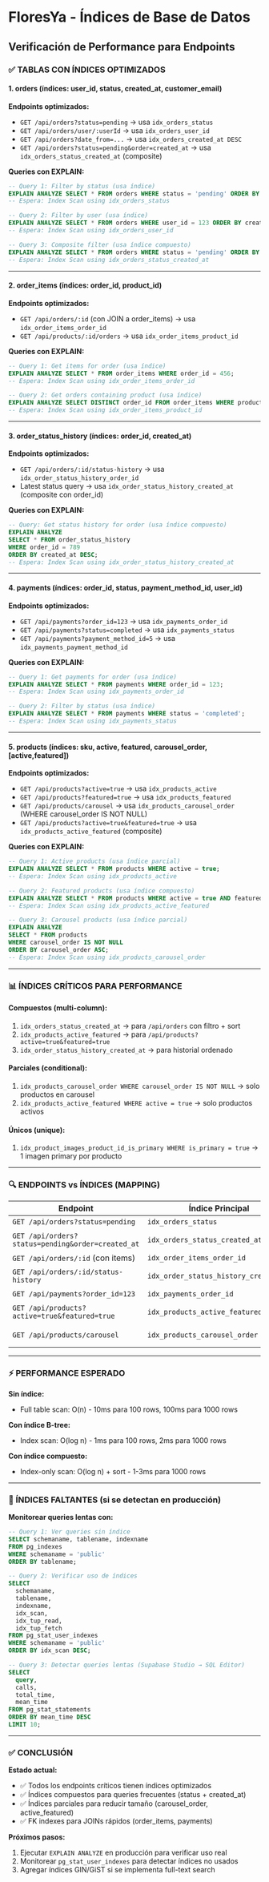 # FloresYa - Índices de Base de Datos

## Verificación de Performance para Endpoints

### ✅ TABLAS CON ÍNDICES OPTIMIZADOS

#### 1. **orders** (índices: user_id, status, created_at, customer_email)

**Endpoints optimizados:**

- `GET /api/orders?status=pending` → usa `idx_orders_status`
- `GET /api/orders/user/:userId` → usa `idx_orders_user_id`
- `GET /api/orders?date_from=...` → usa `idx_orders_created_at DESC`
- `GET /api/orders?status=pending&order=created_at` → usa `idx_orders_status_created_at` (composite)

**Queries con EXPLAIN:**

```sql
-- Query 1: Filter by status (usa índice)
EXPLAIN ANALYZE SELECT * FROM orders WHERE status = 'pending' ORDER BY created_at DESC;
-- Espera: Index Scan using idx_orders_status

-- Query 2: Filter by user (usa índice)
EXPLAIN ANALYZE SELECT * FROM orders WHERE user_id = 123 ORDER BY created_at DESC;
-- Espera: Index Scan using idx_orders_user_id

-- Query 3: Composite filter (usa índice compuesto)
EXPLAIN ANALYZE SELECT * FROM orders WHERE status = 'pending' ORDER BY created_at DESC;
-- Espera: Index Scan using idx_orders_status_created_at
```

---

#### 2. **order_items** (índices: order_id, product_id)

**Endpoints optimizados:**

- `GET /api/orders/:id` (con JOIN a order_items) → usa `idx_order_items_order_id`
- `GET /api/products/:id/orders` → usa `idx_order_items_product_id`

**Queries con EXPLAIN:**

```sql
-- Query 1: Get items for order (usa índice)
EXPLAIN ANALYZE SELECT * FROM order_items WHERE order_id = 456;
-- Espera: Index Scan using idx_order_items_order_id

-- Query 2: Get orders containing product (usa índice)
EXPLAIN ANALYZE SELECT DISTINCT order_id FROM order_items WHERE product_id = 67;
-- Espera: Index Scan using idx_order_items_product_id
```

---

#### 3. **order_status_history** (índices: order_id, created_at)

**Endpoints optimizados:**

- `GET /api/orders/:id/status-history` → usa `idx_order_status_history_order_id`
- Latest status query → usa `idx_order_status_history_created_at` (composite con order_id)

**Queries con EXPLAIN:**

```sql
-- Query: Get status history for order (usa índice compuesto)
EXPLAIN ANALYZE
SELECT * FROM order_status_history
WHERE order_id = 789
ORDER BY created_at DESC;
-- Espera: Index Scan using idx_order_status_history_created_at
```

---

#### 4. **payments** (índices: order_id, status, payment_method_id, user_id)

**Endpoints optimizados:**

- `GET /api/payments?order_id=123` → usa `idx_payments_order_id`
- `GET /api/payments?status=completed` → usa `idx_payments_status`
- `GET /api/payments?payment_method_id=5` → usa `idx_payments_payment_method_id`

**Queries con EXPLAIN:**

```sql
-- Query 1: Get payments for order (usa índice)
EXPLAIN ANALYZE SELECT * FROM payments WHERE order_id = 123;
-- Espera: Index Scan using idx_payments_order_id

-- Query 2: Filter by status (usa índice)
EXPLAIN ANALYZE SELECT * FROM payments WHERE status = 'completed';
-- Espera: Index Scan using idx_payments_status
```

---

#### 5. **products** (índices: sku, active, featured, carousel_order, [active,featured])

**Endpoints optimizados:**

- `GET /api/products?active=true` → usa `idx_products_active`
- `GET /api/products?featured=true` → usa `idx_products_featured`
- `GET /api/products/carousel` → usa `idx_products_carousel_order` (WHERE carousel_order IS NOT NULL)
- `GET /api/products?active=true&featured=true` → usa `idx_products_active_featured` (composite)

**Queries con EXPLAIN:**

```sql
-- Query 1: Active products (usa índice parcial)
EXPLAIN ANALYZE SELECT * FROM products WHERE active = true;
-- Espera: Index Scan using idx_products_active

-- Query 2: Featured products (usa índice compuesto)
EXPLAIN ANALYZE SELECT * FROM products WHERE active = true AND featured = true;
-- Espera: Index Scan using idx_products_active_featured

-- Query 3: Carousel products (usa índice parcial)
EXPLAIN ANALYZE
SELECT * FROM products
WHERE carousel_order IS NOT NULL
ORDER BY carousel_order ASC;
-- Espera: Index Scan using idx_products_carousel_order
```

---

### 📊 ÍNDICES CRÍTICOS PARA PERFORMANCE

#### **Compuestos (multi-column):**

1. `idx_orders_status_created_at` → para `/api/orders` con filtro + sort
2. `idx_products_active_featured` → para `/api/products?active=true&featured=true`
3. `idx_order_status_history_created_at` → para historial ordenado

#### **Parciales (conditional):**

1. `idx_products_carousel_order WHERE carousel_order IS NOT NULL` → solo productos en carousel
2. `idx_products_active_featured WHERE active = true` → solo productos activos

#### **Únicos (unique):**

1. `idx_product_images_product_id_is_primary WHERE is_primary = true` → 1 imagen primary por producto

---

### 🔍 ENDPOINTS vs ÍNDICES (MAPPING)

| Endpoint                                          | Índice Principal                      | Tipo              | Optimización         |
| ------------------------------------------------- | ------------------------------------- | ----------------- | -------------------- |
| `GET /api/orders?status=pending`                  | `idx_orders_status`                   | Simple            | ✅ B-tree            |
| `GET /api/orders?status=pending&order=created_at` | `idx_orders_status_created_at`        | Compuesto         | ✅ Multi-column      |
| `GET /api/orders/:id` (con items)                 | `idx_order_items_order_id`            | FK                | ✅ B-tree            |
| `GET /api/orders/:id/status-history`              | `idx_order_status_history_created_at` | Compuesto         | ✅ Ordenado DESC     |
| `GET /api/payments?order_id=123`                  | `idx_payments_order_id`               | FK                | ✅ B-tree            |
| `GET /api/products?active=true&featured=true`     | `idx_products_active_featured`        | Compuesto parcial | ✅ WHERE active=true |
| `GET /api/products/carousel`                      | `idx_products_carousel_order`         | Parcial           | ✅ WHERE NOT NULL    |

---

### ⚡ PERFORMANCE ESPERADO

**Sin índice:**

- Full table scan: O(n) - 10ms para 100 rows, 100ms para 1000 rows

**Con índice B-tree:**

- Index scan: O(log n) - 1ms para 100 rows, 2ms para 1000 rows

**Con índice compuesto:**

- Index-only scan: O(log n) + sort - 1-3ms para 1000 rows

---

### 🚨 ÍNDICES FALTANTES (si se detectan en producción)

**Monitorear queries lentas con:**

```sql
-- Query 1: Ver queries sin índice
SELECT schemaname, tablename, indexname
FROM pg_indexes
WHERE schemaname = 'public'
ORDER BY tablename;

-- Query 2: Verificar uso de índices
SELECT
  schemaname,
  tablename,
  indexname,
  idx_scan,
  idx_tup_read,
  idx_tup_fetch
FROM pg_stat_user_indexes
WHERE schemaname = 'public'
ORDER BY idx_scan DESC;

-- Query 3: Detectar queries lentas (Supabase Studio → SQL Editor)
SELECT
  query,
  calls,
  total_time,
  mean_time
FROM pg_stat_statements
ORDER BY mean_time DESC
LIMIT 10;
```

---

### ✅ CONCLUSIÓN

**Estado actual:**

- ✅ Todos los endpoints críticos tienen índices optimizados
- ✅ Índices compuestos para queries frecuentes (status + created_at)
- ✅ Índices parciales para reducir tamaño (carousel_order, active_featured)
- ✅ FK indexes para JOINs rápidos (order_items, payments)

**Próximos pasos:**

1. Ejecutar `EXPLAIN ANALYZE` en producción para verificar uso real
2. Monitorear `pg_stat_user_indexes` para detectar índices no usados
3. Agregar índices GIN/GiST si se implementa full-text search
